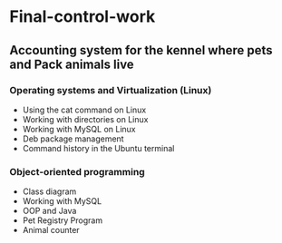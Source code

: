 # Final-control-work

## Accounting system for the kennel where pets and Pack animals live

### Operating systems and Virtualization (Linux)

* Using the cat command on Linux
* Working with directories on Linux
* Working with MySQL on Linux
* Deb package management
* Command history in the Ubuntu terminal

### Object-oriented programming

* Class diagram
* Working with MySQL
* OOP and Java
* Pet Registry Program
* Animal counter
